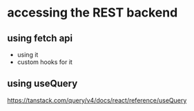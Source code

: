 # accessing the REST backend

## using fetch api

* using it
* custom hooks for it

## using useQuery

https://tanstack.com/query/v4/docs/react/reference/useQuery
